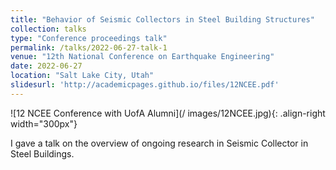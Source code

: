 ```yaml
---
title: "Behavior of Seismic Collectors in Steel Building Structures"
collection: talks
type: "Conference proceedings talk"
permalink: /talks/2022-06-27-talk-1
venue: "12th National Conference on Earthquake Engineering"
date: 2022-06-27
location: "Salt Lake City, Utah"
slidesurl: 'http://academicpages.github.io/files/12NCEE.pdf'
---
```


![12 NCEE Conference with UofA Alumni](/
  images/12NCEE.jpg){: .align-right width="300px"}

I gave a talk on the overview of ongoing research in Seismic Collector in Steel Buildings.
